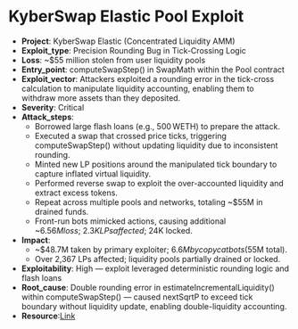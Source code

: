 # KyberSwap Elastic Pool Exploit

- **Project**: KyberSwap Elastic (Concentrated Liquidity AMM)
- **Exploit_type**: Precision Rounding Bug in Tick-Crossing Logic
- **Loss**: ~$55 million stolen from user liquidity pools 
- **Entry_point**: computeSwapStep() in SwapMath within the Pool contract
- **Exploit_vector**: Attackers exploited a rounding error in the tick-cross calculation to manipulate liquidity accounting, enabling them to withdraw more assets than they deposited.
- **Severity**: Critical
- **Attack_steps**:
    - Borrowed large flash loans (e.g., 500 WETH) to prepare the attack. 
    - Executed a swap that crossed price ticks, triggering computeSwapStep() without updating liquidity due to inconsistent rounding. 
    - Minted new LP positions around the manipulated tick boundary to capture inflated virtual liquidity. 
    - Performed reverse swap to exploit the over-accounted liquidity and extract excess tokens. 
    - Repeat across multiple pools and networks, totaling ~$55M in drained funds.
    - Front-run bots mimicked actions, causing additional ~$6.56M loss; ~2.3K LPs affected; ~$24K locked. 
- **Impact**:
    - ~$48.7M taken by primary exploiter; $6.6M by copycat bots ($55M total).
    - Over 2,367 LPs affected; liquidity pools partially drained or locked.
- **Exploitability**: High — exploit leveraged deterministic rounding logic and flash loans
- **Root_cause**: Double rounding error in estimateIncrementalLiquidity() within computeSwapStep() — caused nextSqrtP to exceed tick boundary without liquidity update, enabling double-liquidity accounting. 
- **Resource**:[Link](https://blog.kyberswap.com/post-mortem-kyberswap-elastic-exploit/)